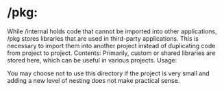 # /pkg:

While /internal holds code that cannot be imported into other applications, /pkg stores libraries that are used in third-party applications.
This is necessary to import them into another project instead of duplicating code from project to project.
Contents:
Primarily, custom or shared libraries are stored here, which can be useful in various projects.
Usage:

You may choose not to use this directory if the project is very small and adding a new level of nesting does not make practical sense.
